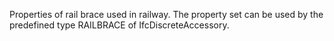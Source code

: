 Properties of rail brace used in railway. The property set can be used by the predefined type RAILBRACE of IfcDiscreteAccessory.
